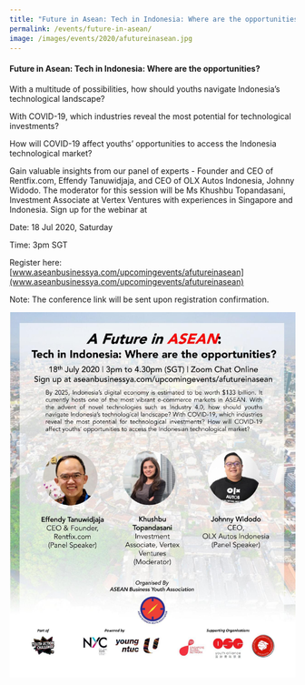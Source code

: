 ```yaml
---
title: "Future in Asean: Tech in Indonesia: Where are the opportunities?"
permalink: /events/future-in-asean/
image: /images/events/2020/afutureinasean.jpg
---
```


#### Future in Asean: Tech in Indonesia: Where are the opportunities?
 
With a multitude of possibilities, how should youths navigate Indonesia’s technological landscape?

With COVID-19, which industries reveal the most potential for technological investments?

How will COVID-19 affect youths’ opportunities to access the Indonesia technological market?

Gain valuable insights from our panel of experts - Founder and CEO of Rentfix.com, Effendy Tanuwidjaja, and CEO of OLX Autos Indonesia, Johnny Widodo.
The moderator for this session will be Ms Khushbu Topandasani, Investment Associate at Vertex Ventures with experiences in Singapore and Indonesia. 
Sign up for the webinar at 

Date: 18 Jul 2020, Saturday

Time: 3pm SGT  

Register here: [www.aseanbusinessya.com/upcomingevents/afutureinasean](www.aseanbusinessya.com/upcomingevents/afutureinasean)  

Note: The conference link will be sent upon registration confirmation.

![Image](/images/events/2020/afutureinasean.jpg)
